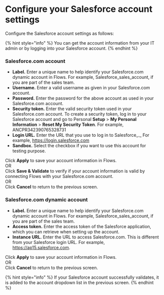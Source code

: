 # Configure your Salesforce account settings

Configure the Salesforce account settings as follows:

{% hint style="info" %}
You can get the account information from your IT admin or by logging into your Salesforce account.
{% endhint %}

### Salesforce.com account

* **Label.** Enter a unique name to help identify your Salesforce.com dynamic account in Flows. For example, Salesforce\_sales\_account, if you are part of the sales team.
* **Username.** Enter a valid username as given in your Salesforce.com account.
* **Password.** Enter the password for the above account as used in your Salesforce.com account.
* **Security token.** Enter the valid security token used in your Salesforce.com account. To create a security token, log in to your Salesforce account and go to Personal **Setup** > **My Personal Information** > **Reset My Security Token**. For example, ANCPR342390765328731
* **Login URL.** Enter the URL that you use to log in to Salesforce_._ For example, https://login.salesforce.com
* **Sandbox.** Select the checkbox if you want to use this account for testing purpose.

Click **Apply** to save your account information in Flows.\
OR\
Click **Save & Validate** to verify if your account information is valid by connecting Flows with your Salesforce.com account.\
OR\
Click **Cancel** to return to the previous screen.

### Salesforce.com dynamic account

* **Label.** Enter a unique name to help identify your Salesforce.com dynamic account in Flows. For example, Salesforce\_sales\_account, if you are part of the sales team.
* **Access token.** Enter the access token of the Salesforce application, which you can retrieve when setting up the account.
* **Instance URL.** Enter the URL to access Salesforce.com. This is different from your Salesforce login URL. For example, https://ap15.salesforce.com.

Click **Apply** to save your account information in Flows.\
OR\
Click **Cancel** to return to the previous screen.

{% hint style="info" %}
If your Salesforce account successfully validates, it is added to the account dropdown list in the previous screen.
{% endhint %}







